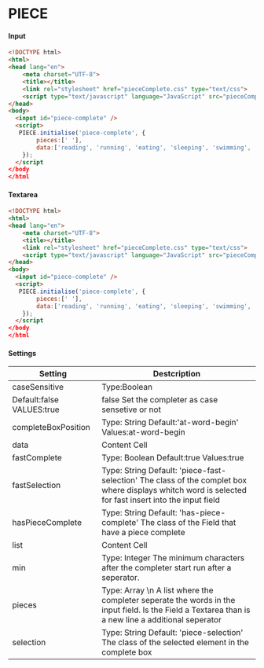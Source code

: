 # PIECE
#### Input
```html
<!DOCTYPE html>
<html>
<head lang="en">
    <meta charset="UTF-8">
    <title></title>
    <link rel="stylesheet" href="pieceComplete.css" type="text/css">
    <script type="text/javascript" language="JavaScript" src="pieceComplete.js"></script>
</head>
<body>
  <input id="piece-complete" />
  <script>
   PIECE.initialise('piece-complete', {
        pieces:[' '],
        data:['reading', 'running', 'eating', 'sleeping', 'swimming', 'writing', 'watching', 'working', 'helping'],
    });
  </script
</body
</html
```
#### Textarea
```html
<!DOCTYPE html>
<html>
<head lang="en">
    <meta charset="UTF-8">
    <title></title>
    <link rel="stylesheet" href="pieceComplete.css" type="text/css">
    <script type="text/javascript" language="JavaScript" src="pieceComplete.js"></script>
</head>
<body>
  <input id="piece-complete" />
  <script>
   PIECE.initialise('piece-complete', {
        pieces:[' '],
        data:['reading', 'running', 'eating', 'sleeping', 'swimming', 'writing', 'watching', 'working', 'helping'],
    });
  </script
</body
</html
```
#### Settings
| Setting  | Destcription |
| ------------- | ------------- |
| caseSensitive  | Type:Boolean 
Default:false VALUES:true|false Set the completer as case sensetive or not  |
| completeBoxPosition  | Type: String Default:'at-word-begin' Values:at-word-begin|at-cursor Is the Value "at-word-begin" set than is the complete box position at the word beginning after a seperator. Is the "at-cursor" set than is the complet box at the position of the cursor.   |
| data  | Content Cell  |
| fastComplete  | Type: Boolean Default:true Values:true|false If this property true than use the piece complete a fast completion and select all time if the complet box visibile the first element to inserting whit a Enter.  |
| fastSelection  | Type: String Default: 'piece-fast-selection' The class of the complet box where displays whitch word is selected for fast insert into the input field  |
| hasPieceComplete  | Type: String Default: 'has-piece-complete' The class of the Field that have a piece complete  |
| list  | Content Cell  |
| min  | Type: Integer The minimum characters after the completer start run after a seperator.   |
| pieces  | Type: Array \n A list where the completer seperate the words in the input field. Is the Field a Textarea than is a new line a additional seperator |
| selection  | Type: String Default: 'piece-selection' The class of the selected element in the complete box  |

